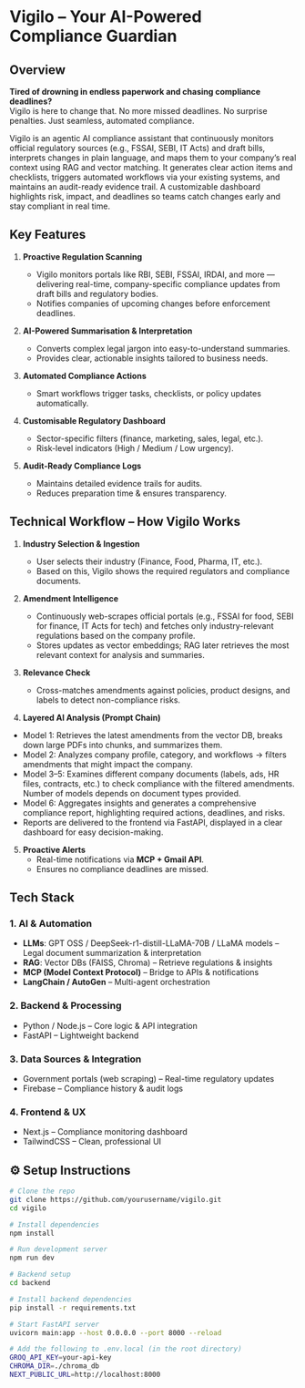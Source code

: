 # Vigilo – Your AI-Powered Compliance Guardian

## Overview

**Tired of drowning in endless paperwork and chasing compliance deadlines?**  
Vigilo is here to change that. No more missed deadlines. No surprise penalties. Just seamless, automated compliance.

Vigilo is an agentic AI compliance assistant that continuously monitors official regulatory sources (e.g., FSSAI, SEBI, IT Acts) and draft bills, interprets changes in plain language, and maps them to your company’s real context using RAG and vector matching. It generates clear action items and checklists, triggers automated workflows via your existing systems, and maintains an audit-ready evidence trail. A customizable dashboard highlights risk, impact, and deadlines so teams catch changes early and stay compliant in real time.

## Key Features

1. **Proactive Regulation Scanning**

   - Vigilo monitors portals like RBI, SEBI, FSSAI, IRDAI, and more — delivering real-time, company-specific compliance updates from draft bills and regulatory bodies.
   - Notifies companies of upcoming changes before enforcement deadlines.

2. **AI-Powered Summarisation & Interpretation**

   - Converts complex legal jargon into easy-to-understand summaries.
   - Provides clear, actionable insights tailored to business needs.

3. **Automated Compliance Actions**

   - Smart workflows trigger tasks, checklists, or policy updates automatically.

4. **Customisable Regulatory Dashboard**

   - Sector-specific filters (finance, marketing, sales, legal, etc.).
   - Risk-level indicators (High / Medium / Low urgency).

5. **Audit-Ready Compliance Logs**
   - Maintains detailed evidence trails for audits.
   - Reduces preparation time & ensures transparency.

## Technical Workflow – How Vigilo Works

1. **Industry Selection & Ingestion**

   - User selects their industry (Finance, Food, Pharma, IT, etc.).
   - Based on this, Vigilo shows the required regulators and compliance documents.

2. **Amendment Intelligence**

   - Continuously web-scrapes official portals (e.g., FSSAI for food, SEBI for finance, IT Acts for tech) and fetches only industry-relevant regulations based on the company profile.
   - Stores updates as vector embeddings; RAG later retrieves the most relevant context for analysis and summaries.

3. **Relevance Check**

   - Cross-matches amendments against policies, product designs, and labels to detect non-compliance risks.

4. **Layered AI Analysis (Prompt Chain)**

- Model 1: Retrieves the latest amendments from the vector DB, breaks down large PDFs into chunks, and summarizes them.
- Model 2: Analyzes company profile, category, and workflows → filters amendments that might impact the company.
- Model 3–5: Examines different company documents (labels, ads, HR files, contracts, etc.) to check compliance with the filtered amendments. Number of models depends on document types provided.
- Model 6: Aggregates insights and generates a comprehensive compliance report, highlighting required actions, deadlines, and risks.
- Reports are delivered to the frontend via FastAPI, displayed in a clear dashboard for easy decision-making.

5. **Proactive Alerts**
   - Real-time notifications via **MCP + Gmail API**.
   - Ensures no compliance deadlines are missed.

## Tech Stack

### 1. AI & Automation

- **LLMs**: GPT OSS / DeepSeek-r1-distill-LLaMA-70B / LLaMA models – Legal document summarization & interpretation
- **RAG**: Vector DBs (FAISS, Chroma) – Retrieve regulations & insights
- **MCP (Model Context Protocol)** – Bridge to APIs & notifications
- **LangChain / AutoGen** – Multi-agent orchestration

### 2. Backend & Processing

- Python / Node.js – Core logic & API integration
- FastAPI – Lightweight backend

### 3. Data Sources & Integration

- Government portals (web scraping) – Real-time regulatory updates
- Firebase – Compliance history & audit logs

### 4. Frontend & UX

- Next.js – Compliance monitoring dashboard
- TailwindCSS – Clean, professional UI

## ⚙️ Setup Instructions

```bash
# Clone the repo
git clone https://github.com/yourusername/vigilo.git
cd vigilo

# Install dependencies
npm install

# Run development server
npm run dev

# Backend setup
cd backend

# Install backend dependencies
pip install -r requirements.txt

# Start FastAPI server
uvicorn main:app --host 0.0.0.0 --port 8000 --reload

# Add the following to .env.local (in the root directory)
GROQ_API_KEY=your-api-key
CHROMA_DIR=./chroma_db
NEXT_PUBLIC_URL=http://localhost:8000

```
